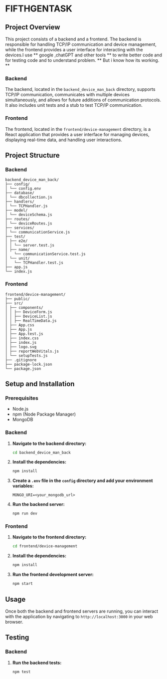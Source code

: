 # FIFTHGENTASK

## Project Overview

This project consists of a backend and a frontend. The backend is responsible for handling TCP/IP communication and device management, while the frontend provides a user interface for interacting with the devices.I use  ** google ,chatGPT and other tools ** to write better code and for testing code and to understand problem. ** But i know how its working. **

### Backend

The backend, located in the `backend_device_man_back` directory, supports TCP/IP communication, communicates with multiple devices simultaneously, and allows for future additions of communication protocols. It also includes unit tests and a stub to test TCP/IP communication.

### Frontend

The frontend, located in the `frontend/device-management` directory, is a React application that provides a user interface for managing devices, displaying real-time data, and handling user interactions.

## Project Structure

### Backend
```
backend_device_man_back/
├── config/
│ └── config.env
├── database/
│ └── dbcollection.js
├── handlers/
│ └── TCPHandler.js
├── model/
│ └── deviceSchema.js
├── routes/
│ └── deviceRoutes.js
├── services/
│ └── communicationService.js
├── test/
│ ├── e2e/
│ │ └── server.test.js
│ ├── name/
│   └── communicationService.test.js
│ └── unit/
│   └── TCPHandler.test.js
├── app.js
└── index.js
```


### Frontend
```
frontend/device-management/
├── public/
├── src/
│ ├── components/
│ │ ├── DeviceForm.js
│ │ ├── DeviceList.js
│ │ ├── RealTimeData.js
│ ├── App.css
│ ├── App.js
│ ├── App.test.js
│ ├── index.css
│ ├── index.js
│ ├── logo.svg
│ ├── reportWebVitals.js
│ └── setupTests.js
├── .gitignore
├── package-lock.json
└── package.json

```


## Setup and Installation

### Prerequisites

- Node.js
- npm (Node Package Manager)
- MongoDB

### Backend

1. **Navigate to the backend directory:**

    ```sh
    cd backend_device_man_back
    ```

2. **Install the dependencies:**

    ```sh
    npm install
    ```

3. **Create a `.env` file in the `config` directory and add your environment variables:**

    ```
    MONGO_URI=<your_mongodb_url>
    ```

4. **Run the backend server:**

    ```sh
    npm run dev
    ```

### Frontend

1. **Navigate to the frontend directory:**

    ```sh
    cd frontend/device-management
    ```

2. **Install the dependencies:**

    ```sh
    npm install
    ```

3. **Run the frontend development server:**

    ```sh
    npm start
    ```

## Usage

Once both the backend and frontend servers are running, you can interact with the application by navigating to `http://localhost:3000` in your web browser.

## Testing

### Backend

1. **Run the backend tests:**

    ```sh
    npm test
    ```




